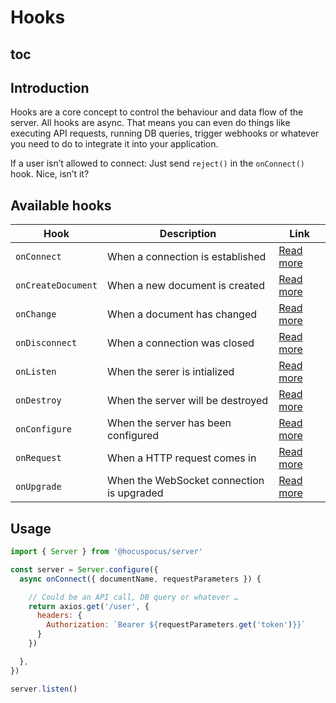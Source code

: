 # Hooks

## toc

## Introduction
Hooks are a core concept to control the behaviour and data flow of the server. All hooks are async. That means you can even do things like executing API requests, running DB queries, trigger webhooks or whatever you need to do to integrate it into your application.

If a user isn’t allowed to connect: Just send `reject()` in the `onConnect()` hook. Nice, isn’t it?

## Available hooks

| Hook               | Description                               | Link                                 |
| ------------------ | ----------------------------------------- | ------------------------------------ |
| `onConnect`        | When a connection is established          | [Read more](/api/on-connect)         |
| `onCreateDocument` | When a new document is created            | [Read more](/api/on-create-document) |
| `onChange`         | When a document has changed               | [Read more](/api/on-change)          |
| `onDisconnect`     | When a connection was closed              | [Read more](/api/on-disconnect)      |
| `onListen`         | When the serer is intialized              | [Read more](/api/on-listen)          |
| `onDestroy`        | When the server will be destroyed         | [Read more](/api/on-destroy)         |
| `onConfigure`      | When the server has been configured       | [Read more](/api/on-configure)       |
| `onRequest`        | When a HTTP request comes in              | [Read more](/api/on-request)         |
| `onUpgrade`        | When the WebSocket connection is upgraded | [Read more](/api/on-upgrade)         |

## Usage

```js
import { Server } from '@hocuspocus/server'

const server = Server.configure({
  async onConnect({ documentName, requestParameters }) {

    // Could be an API call, DB query or whatever …
    return axios.get('/user', {
      headers: {
        Authorization: `Bearer ${requestParameters.get('token')}}`
      }
    })

  },
})

server.listen()
```
